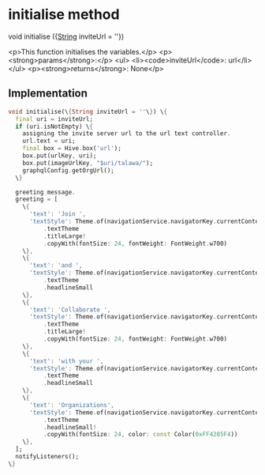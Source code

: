 


# initialise method








void initialise
(\{[String](https:api.flutter.dev/flutter/dart-core/String-class.html) inviteUrl = ''\})





\<p\>This function initialises the variables.\</p\>
\<p\>\<strong\>params\</strong\>:\</p\>
\<ul\>
\<li\>\<code\>inviteUrl\</code\>: url\</li\>
\</ul\>
\<p\>\<strong\>returns\</strong\>:
  None\</p\>



## Implementation

```dart
void initialise(\{String inviteUrl = ''\}) \{
  final uri = inviteUrl;
  if (uri.isNotEmpty) \{
    assigning the invite server url to the url text controller.
    url.text = uri;
    final box = Hive.box('url');
    box.put(urlKey, uri);
    box.put(imageUrlKey, "$uri/talawa/");
    graphqlConfig.getOrgUrl();
  \}

  greeting message.
  greeting = [
    \{
      'text': 'Join ',
      'textStyle': Theme.of(navigationService.navigatorKey.currentContext!)
          .textTheme
          .titleLarge!
          .copyWith(fontSize: 24, fontWeight: FontWeight.w700)
    \},
    \{
      'text': 'and ',
      'textStyle': Theme.of(navigationService.navigatorKey.currentContext!)
          .textTheme
          .headlineSmall
    \},
    \{
      'text': 'Collaborate ',
      'textStyle': Theme.of(navigationService.navigatorKey.currentContext!)
          .textTheme
          .titleLarge!
          .copyWith(fontSize: 24, fontWeight: FontWeight.w700)
    \},
    \{
      'text': 'with your ',
      'textStyle': Theme.of(navigationService.navigatorKey.currentContext!)
          .textTheme
          .headlineSmall
    \},
    \{
      'text': 'Organizations',
      'textStyle': Theme.of(navigationService.navigatorKey.currentContext!)
          .textTheme
          .headlineSmall!
          .copyWith(fontSize: 24, color: const Color(0xFF4285F4))
    \},
  ];
  notifyListeners();
\}
```








